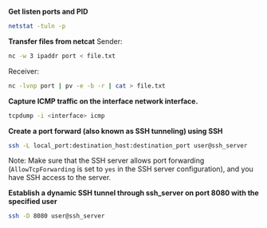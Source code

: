 **Get listen ports and PID**
```bash
netstat -tuln -p
```
**Transfer files from netcat**
Sender:
```bash
nc -w 3 ipaddr port < file.txt
```
Receiver:
```bash
nc -lvnp port | pv -e -b -r | cat > file.txt
```
**Capture ICMP traffic on the interface network interface.**
```bash
tcpdump -i <interface> icmp
```
**Create a port forward (also known as SSH tunneling) using SSH**
```bash
ssh -L local_port:destination_host:destination_port user@ssh_server
```
Note: Make sure that the SSH server allows port forwarding (`AllowTcpForwarding` is set to `yes` in the SSH server configuration), and you have SSH access to the server.

**Establish a dynamic SSH tunnel through ssh_server on port 8080 with the specified user**
```bash
ssh -D 8080 user@ssh_server
```
